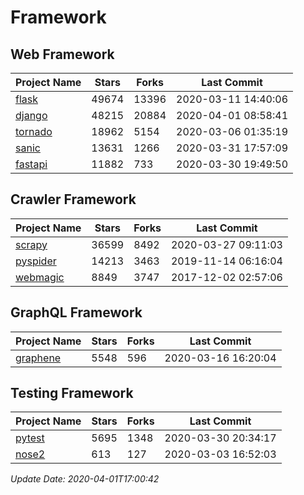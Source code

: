 # Framework

## Web Framework

| Project Name | Stars | Forks | Last Commit |
| ------------ | ----- | ----- | ----------- |
| [flask](https://github.com/pallets/flask) | 49674 | 13396 | 2020-03-11 14:40:06 |
| [django](https://github.com/django/django) | 48215 | 20884 | 2020-04-01 08:58:41 |
| [tornado](https://github.com/tornadoweb/tornado) | 18962 | 5154 | 2020-03-06 01:35:19 |
| [sanic](https://github.com/huge-success/sanic) | 13631 | 1266 | 2020-03-31 17:57:09 |
| [fastapi](https://github.com/tiangolo/fastapi) | 11882 | 733 | 2020-03-30 19:49:50 |

## Crawler Framework

| Project Name | Stars | Forks | Last Commit |
| ------------ | ----- | ----- | ----------- |
| [scrapy](https://github.com/scrapy/scrapy) | 36599 | 8492 | 2020-03-27 09:11:03 |
| [pyspider](https://github.com/binux/pyspider) | 14213 | 3463 | 2019-11-14 06:16:04 |
| [webmagic](https://github.com/code4craft/webmagic) | 8849 | 3747 | 2017-12-02 02:57:06 |

## GraphQL Framework

| Project Name | Stars | Forks | Last Commit |
| ------------ | ----- | ----- | ----------- |
| [graphene](https://github.com/graphql-python/graphene) | 5548 | 596 | 2020-03-16 16:20:04 |

## Testing Framework

| Project Name | Stars | Forks | Last Commit |
| ------------ | ----- | ----- | ----------- |
| [pytest](https://github.com/pytest-dev/pytest) | 5695 | 1348 | 2020-03-30 20:34:17 |
| [nose2](https://github.com/nose-devs/nose2) | 613 | 127 | 2020-03-03 16:52:03 |

*Update Date: 2020-04-01T17:00:42*